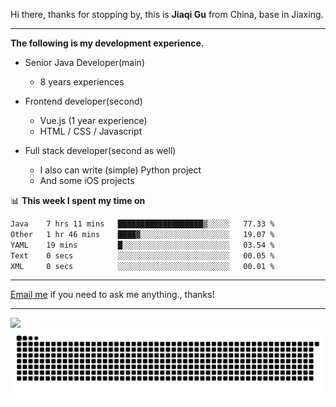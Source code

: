 Hi there, thanks for stopping by, this is **Jiaqi Gu** from China, base in Jiaxing.

---

**The following is my development experience.**

- Senior Java Developer(main)
  - 8 years experiences

- Frontend developer(second)
  - Vue.js (1 year experience)
  - HTML / CSS / Javascript
  
- Full stack developer(second as well)
  - I also can write (simple) Python project
  - And some iOS projects

📊 **This week I spent my time on**
<!--START_SECTION:waka-->

```txt
Java    7 hrs 11 mins   ███████████████████▒░░░░░   77.33 %
Other   1 hr 46 mins    ████▓░░░░░░░░░░░░░░░░░░░░   19.07 %
YAML    19 mins         █░░░░░░░░░░░░░░░░░░░░░░░░   03.54 %
Text    0 secs          ░░░░░░░░░░░░░░░░░░░░░░░░░   00.05 %
XML     0 secs          ░░░░░░░░░░░░░░░░░░░░░░░░░   00.01 %
```

<!--END_SECTION:waka-->

---

[Email me](mailto:htk2klwgr@mozmail.com?subject=Hiring_from_GitHub) if you need to ask me anything., thanks!

---

![]( https://visitor-badge.glitch.me/badge?page_id=githubgujiaqi)
![]( https://github.com/droid-Q/droid-Q/raw/output/github-contribution-grid-snake.svg#gh-dark-mode-only)
